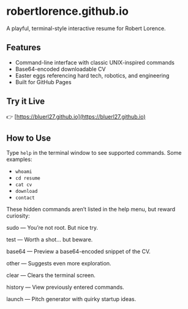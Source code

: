 # robertlorence.github.io

A playful, terminal-style interactive resume for Robert Lorence.

## Features

- Command-line interface with classic UNIX-inspired commands
- Base64-encoded downloadable CV
- Easter eggs referencing hard tech, robotics, and engineering
- Built for GitHub Pages

## Try it Live

👉 [https://bluerl27.github.io](https://bluerl27.github.io)

## How to Use

Type `help` in the terminal window to see supported commands. Some examples:

- `whoami`
- `cd resume`
- `cat cv`
- `download`
- `contact`

These hidden commands aren’t listed in the help menu, but reward curiosity:

sudo — You’re not root. But nice try.

test — Worth a shot… but beware.

base64 — Preview a base64-encoded snippet of the CV.

other — Suggests even more exploration.

clear — Clears the terminal screen.

history — View previously entered commands.

launch — Pitch generator with quirky startup ideas.
